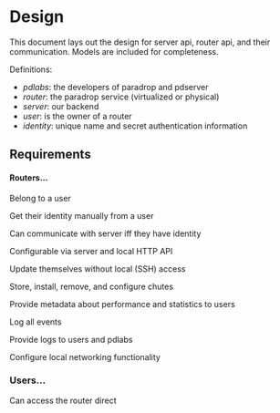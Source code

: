# Design

This document lays out the design for server api, router api, and their communication. Models are included for completeness. 

Definitions: 

- *pdlabs*: the developers of paradrop and pdserver
- *router*: the paradrop service (virtualized or physical)
- *server*: our backend
- *user*: is the owner of a router
- *identity*: unique name and secret authentication information 

## Requirements

#### Routers...

Belong to a user

Get their identity manually from a user

Can communicate with server iff they have identity

Configurable via server and local HTTP API

Update themselves without local (SSH) access 

Store, install, remove, and configure chutes

Provide metadata about performance and statistics to users

Log all events

Provide logs to users and pdlabs

Configure local networking functionality

### Users...

Can access the router direct
